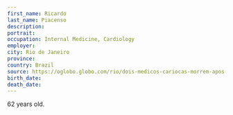 ```yaml
---
first_name: Ricardo
last_name: Piacenso
description: 
portrait: 
occupation: Internal Medicine, Cardiology
employer: 
city: Rio de Janeiro
province: 
country: Brazil
source: https://oglobo.globo.com/rio/dois-medicos-cariocas-morrem-apos-serem-infectados-com-coronavirus-24354343
birth_date: 
death_date: 
---
```


62 years old.